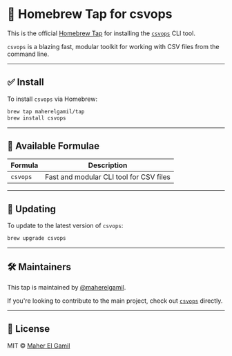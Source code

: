# 🍺 Homebrew Tap for csvops

This is the official [Homebrew Tap](https://docs.brew.sh/Taps) for installing the [`csvops`](https://github.com/maherelgamil/csvops) CLI tool.

`csvops` is a blazing fast, modular toolkit for working with CSV files from the command line.

---

## ✅ Install

To install `csvops` via Homebrew:

```bash
brew tap maherelgamil/tap
brew install csvops
```

---

## 🧹 Available Formulae

| Formula    | Description                             |
|------------|-----------------------------------------|
| `csvops`   | Fast and modular CLI tool for CSV files |

---

## 🔄 Updating

To update to the latest version of `csvops`:

```bash
brew upgrade csvops
```

---

## 🛠 Maintainers

This tap is maintained by [@maherelgamil](https://github.com/maherelgamil).

If you're looking to contribute to the main project, check out [`csvops`](https://github.com/maherelgamil/csvops) directly.

---

## 📜 License

MIT © [Maher El Gamil](https://github.com/maherelgamil)

